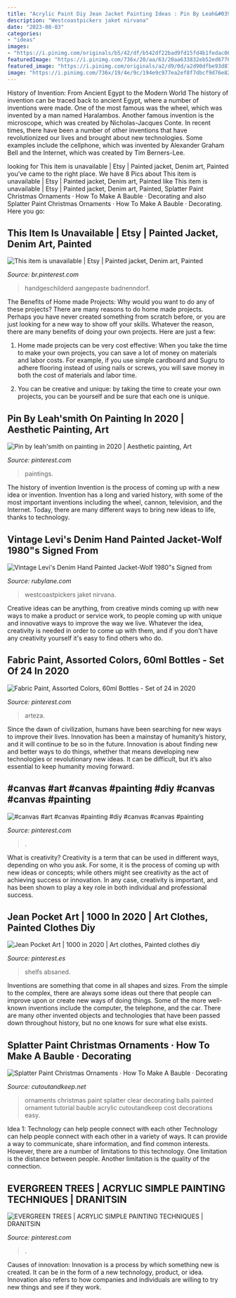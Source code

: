 ```yaml
---
title: "Acrylic Paint Diy Jean Jacket Painting Ideas : Pin By Leah&#039;smith On Painting In 2020"
description: "Westcoastpickers jaket nirvana"
date: "2023-08-03"
categories:
- "ideas"
images:
- "https://i.pinimg.com/originals/b5/42/df/b542df22bad9fd15fd4b1fedac062176.jpg"
featuredImage: "https://i.pinimg.com/736x/20/aa/63/20aa633832eb52ed677607e45297c907.jpg"
featured_image: "https://i.pinimg.com/originals/a2/d9/0d/a2d90dfbe93d87e5031b4c1c47dc562a.jpg"
image: "https://i.pinimg.com/736x/19/4e/9c/194e9c977ea2ef8f7dbcf9d76e8229bf.jpg"
---
```



History of Invention: From Ancient Egypt to the Modern World
The history of invention can be traced back to ancient Egypt, where a number of inventions were made. One of the most famous was the wheel, which was invented by a man named Haralambos. Another famous invention is the microscope, which was created by Nicholas-Jacques Conte. In recent times, there have been a number of other inventions that have revolutionized our lives and brought about new technologies. Some examples include the cellphone, which was invented by Alexander Graham Bell and the Internet, which was created by Tim Berners-Lee.

	

		
looking for This item is unavailable | Etsy | Painted jacket, Denim art, Painted you've came to the right place. We have 8 Pics about This item is unavailable | Etsy | Painted jacket, Denim art, Painted like This item is unavailable | Etsy | Painted jacket, Denim art, Painted, Splatter Paint Christmas Ornaments · How To Make A Bauble · Decorating and also Splatter Paint Christmas Ornaments · How To Make A Bauble · Decorating. Here you go:
		
    
## This Item Is Unavailable | Etsy | Painted Jacket, Denim Art, Painted

<img loading=lazy src="https://i.pinimg.com/736x/19/4e/9c/194e9c977ea2ef8f7dbcf9d76e8229bf.jpg" onerror="this.onerror=null;this.src='https://tse4.mm.bing.net/th?id=OIP.VhgA9iV46BICRJARhClGqQHaJ4&amp;pid=15.1';" alt="This item is unavailable | Etsy | Painted jacket, Denim art, Painted">

_Source: br.pinterest.com_

>handgeschilderd aangepaste badnenndorf. 

	

The Benefits of Home made Projects: Why would you want to do any of these projects?
There are many reasons to do home made projects. Perhaps you have never created something from scratch before, or you are just looking for a new way to show off your skills. Whatever the reason, there are many benefits of doing your own projects. Here are just a few: 
1. Home made projects can be very cost effective: When you take the time to make your own projects, you can save a lot of money on materials and labor costs. For example, if you use simple cardboard and Sugru to adhere flooring instead of using nails or screws, you will save money in both the cost of materials and labor time. 

2. You can be creative and unique: by taking the time to create your own projects, you can be yourself and be sure that each one is unique.

    
## Pin By Leah&#039;smith On Painting In 2020 | Aesthetic Painting, Art

<img loading=lazy src="https://i.pinimg.com/originals/a2/d9/0d/a2d90dfbe93d87e5031b4c1c47dc562a.jpg" onerror="this.onerror=null;this.src='https://tse3.mm.bing.net/th?id=OIP.rVpGITX6CsRfrthr8UCCSQHaKK&amp;pid=15.1';" alt="Pin by leah&#039;smith on painting in 2020 | Aesthetic painting, Art">

_Source: pinterest.com_

>paintings. 

	

The history of invention
Invention is the process of coming up with a new idea or invention. Invention has a long and varied history, with some of the most important inventions including the wheel, cannon, television, and the Internet. Today, there are many different ways to bring new ideas to life, thanks to technology.

    
## Vintage Levi&#039;s Denim Hand Painted Jacket-Wolf 1980&quot;s Signed From

<img loading=lazy src="https://cdn0.rubylane.com/shops/westcoastpickers/RL01375.1L.jpg" onerror="this.onerror=null;this.src='https://tse4.mm.bing.net/th?id=OIP.tmRxsMjB3Uf_gy_vIr9V2wHaJ4&amp;pid=15.1';" alt="Vintage Levi&#039;s Denim Hand Painted Jacket-Wolf 1980&quot;s Signed from">

_Source: rubylane.com_

>westcoastpickers jaket nirvana. 

	

Creative ideas can be anything, from creative minds coming up with new ways to make a product or service work, to people coming up with unique and innovative ways to improve the way we live. Whatever the idea, creativity is needed in order to come up with them, and if you don't have any creativity yourself it's easy to find others who do.

    
## Fabric Paint, Assorted Colors, 60ml Bottles - Set Of 24 In 2020

<img loading=lazy src="https://i.pinimg.com/736x/4b/76/71/4b7671aedcdb3ebfc3338e88479c66c9.jpg" onerror="this.onerror=null;this.src='https://tse3.mm.bing.net/th?id=OIP.xJ8sGYwkDaFOdK3pL-U54gHaJQ&amp;pid=15.1';" alt="Fabric Paint, Assorted Colors, 60ml Bottles - Set of 24 in 2020">

_Source: pinterest.com_

>arteza. 

	

Since the dawn of civilization, humans have been searching for new ways to improve their lives. Innovation has been a mainstay of humanity’s history, and it will continue to be so in the future. Innovation is about finding new and better ways to do things, whether that means developing new technologies or revolutionary new ideas. It can be difficult, but it’s also essential to keep humanity moving forward.

    
## #canvas #art #canvas #painting #diy #canvas #canvas #painting

<img loading=lazy src="https://i.pinimg.com/736x/3a/b6/c7/3ab6c76183603bc4a3d00f9ac0375e18.jpg" onerror="this.onerror=null;this.src='https://tse4.mm.bing.net/th?id=OIP.LGikeSEIKADpPpleY5O94wHaJa&amp;pid=15.1';" alt="#canvas #art #canvas #painting #diy #canvas #canvas #painting">

_Source: pinterest.com_

>. 

	

What is creativity?
Creativity is a term that can be used in different ways, depending on who you ask. For some, it is the process of coming up with new ideas or concepts; while others might see creativity as the act of achieving success or innovation. In any case, creativity is important, and has been shown to play a key role in both individual and professional success.

    
## Jean Pocket Art | 1000 In 2020 | Art Clothes, Painted Clothes Diy

<img loading=lazy src="https://i.pinimg.com/736x/20/aa/63/20aa633832eb52ed677607e45297c907.jpg" onerror="this.onerror=null;this.src='https://tse3.mm.bing.net/th?id=OIP.gXHpjYXqTkeA-L57E1r1cAHaNK&amp;pid=15.1';" alt="Jean Pocket Art | 1000 in 2020 | Art clothes, Painted clothes diy">

_Source: pinterest.es_

>shelfs absaned. 

	

Inventions are something that come in all shapes and sizes. From the simple to the complex, there are always some ideas out there that people can improve upon or create new ways of doing things. Some of the more well-known inventions include the computer, the telephone, and the car. There are many other invented objects and technologies that have been passed down throughout history, but no one knows for sure what else exists.

    
## Splatter Paint Christmas Ornaments · How To Make A Bauble · Decorating

<img loading=lazy src="https://images.coplusk.net/project_images/34840/image/IMG_0022_1255482582.jpg" onerror="this.onerror=null;this.src='https://tse2.mm.bing.net/th?id=OIP.OBY3MEQ53M9AaX9xjncMVgHaE8&amp;pid=15.1';" alt="Splatter Paint Christmas Ornaments · How To Make A Bauble · Decorating">

_Source: cutoutandkeep.net_

>ornaments christmas paint splatter clear decorating balls painted ornament tutorial bauble acrylic cutoutandkeep cost decorations easy. 

	

Idea 1: Technology can help people connect with each other
Technology can help people connect with each other in a variety of ways. It can provide a way to communicate, share information, and find common interests. However, there are a number of limitations to this technology. One limitation is the distance between people. Another limitation is the quality of the connection.

    
## EVERGREEN TREES | ACRYLIC SIMPLE PAINTING TECHNIQUES | DRANITSIN

<img loading=lazy src="https://i.pinimg.com/originals/b5/42/df/b542df22bad9fd15fd4b1fedac062176.jpg" onerror="this.onerror=null;this.src='https://tse1.mm.bing.net/th?id=OIP.DEf7LZpbkjnV9KkXKOR3pwHaEK&amp;pid=15.1';" alt="EVERGREEN TREES | ACRYLIC SIMPLE PAINTING TECHNIQUES | DRANITSIN">

_Source: pinterest.com_

>. 

	

Causes of innovation:
Innovation is a process by which something new is created. It can be in the form of a new technology, product, or idea. Innovation also refers to how companies and individuals are willing to try new things and see if they work.

